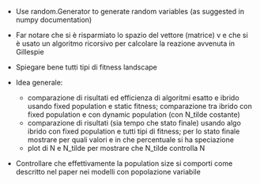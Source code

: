 - Use random.Generator to generate random variables (as suggested in numpy documentation)

- Far notare che si è risparmiato lo spazio del vettore (matrice) v e che si è usato un 
algoritmo ricorsivo per calcolare la reazione avvenuta in Gillespie

- Spiegare bene tutti tipi di fitness landscape

- Idea generale:
  - comparazione di risultati ed efficienza di algoritmi esatto e ibrido usando fixed population 
  e static fitness; comparazione tra ibrido con fixed population e con dynamic population (con 
  N\_tilde costante)
  - comparazione di risultati (sia tempo che stato finale) usando algo ibrido con fixed population 
  e tutti tipi di fitness; per lo stato finale mostrare per quali valori e in che percentuale si 
  ha speciazione
  - plot di N e N\_tilde per mostrare che N\_tilde controlla N

- Controllare che effettivamente la population size si comporti come descritto nel paper nei
modelli con popolazione variabile
